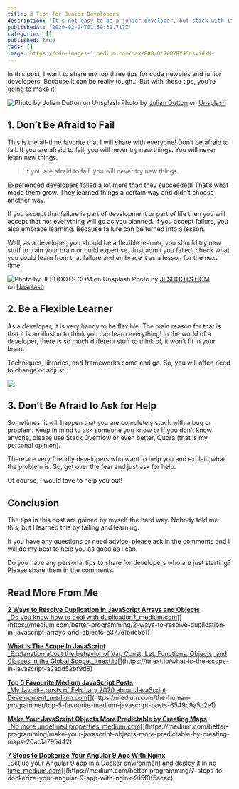 ```yaml
---
title: 3 Tips for Junior Developers
description: 'It’s not easy to be a junior developer, but stick with it, it’s worth it'
publishedAt: '2020-02-24T01:50:31.717Z'
categories: []
published: true
tags: []
image: https://cdn-images-1.medium.com/max/800/0*7wOYRYJSusxidxK-
---
```


In this post, I want to share my top three tips for code newbies and junior developers. Because it can be really tough… But with these tips, you’re going to make it!

![Photo by [Julian Dutton](https://unsplash.com/@julian_dutton?utm_source=medium&utm_medium=referral) on [Unsplash](https://unsplash.com?utm_source=medium&utm_medium=referral)](https://cdn-images-1.medium.com/max/800/0*Wu1qReGAmy0IYuwV)
Photo by [Julian Dutton](https://unsplash.com/@julian_dutton?utm_source=medium&utm_medium=referral) on [Unsplash](https://unsplash.com?utm_source=medium&utm_medium=referral)

## 1\. Don’t Be Afraid to Fail

This is the all-time favorite that I will share with everyone! Don’t be afraid to fail. If you are afraid to fail, you will never try new things. You will never learn new things.

> If you are afraid to fail, you will never try new things.

Experienced developers failed a lot more than they succeeded! That’s what made them grow. They learned things a certain way and didn’t choose another way.

If you accept that failure is part of development or part of life then you will accept that not everything will go as you planned. If you accept failure, you also embrace learning. Because failure can be turned into a lesson.

Well, as a developer, you should be a flexible learner, you should try new stuff to train your brain or build expertise. Just admit you failed, check what you could learn from that failure and embrace it as a lesson for the next time!

![Photo by [JESHOOTS.COM](https://unsplash.com/@jeshoots?utm_source=medium&utm_medium=referral) on [Unsplash](https://unsplash.com?utm_source=medium&utm_medium=referral)](https://cdn-images-1.medium.com/max/800/0*1Ua0BoxNfFiViegU)
Photo by [JESHOOTS.COM](https://unsplash.com/@jeshoots?utm_source=medium&utm_medium=referral) on [Unsplash](https://unsplash.com?utm_source=medium&utm_medium=referral)

## 2\. Be a Flexible Learner

As a developer, it is very handy to be flexible. The main reason for that is that it is an illusion to think you can learn everything! In the world of a developer, there is so much different stuff to think of, it won’t fit in your brain!

Techniques, libraries, and frameworks come and go. So, you will often need to change or adjust.

![](https://cdn-images-1.medium.com/max/800/1*xSsYiSvMuongDSnnN4BFWQ.png)

## 3\. Don’t Be Afraid to Ask for Help

Sometimes, it will happen that you are completely stuck with a bug or problem. Keep in mind to ask someone you know or if you don’t know anyone, please use Stack Overflow or even better, Quora (that is my personal opinion).

There are very friendly developers who want to help you and explain what the problem is. So, get over the fear and just ask for help.

Of course, I would love to help you out!

## Conclusion

The tips in this post are gained by myself the hard way. Nobody told me this, but I learned this by failing and learning.

If you have any questions or need advice, please ask in the comments and I will do my best to help you as good as I can.

Do you have any personal tips to share for developers who are just starting? Please share them in the comments.

## Read More From Me

[**2 Ways to Resolve Duplication in JavaScript Arrays and Objects**  
_Do you know how to deal with duplication?_medium.com](https://medium.com/better-programming/2-ways-to-resolve-duplication-in-javascript-arrays-and-objects-e377e1bdc5e1 "https://medium.com/better-programming/2-ways-to-resolve-duplication-in-javascript-arrays-and-objects-e377e1bdc5e1")[](https://medium.com/better-programming/2-ways-to-resolve-duplication-in-javascript-arrays-and-objects-e377e1bdc5e1)

[**What Is The Scope In JavaScript**  
_Explanation about the behavior of Var, Const, Let, Functions, Objects, and Classes in the Global Scope._itnext.io](https://itnext.io/what-is-the-scope-in-javascript-a2add52bf9d8 "https://itnext.io/what-is-the-scope-in-javascript-a2add52bf9d8")[](https://itnext.io/what-is-the-scope-in-javascript-a2add52bf9d8)

[**Top 5 Favourite Medium JavaScript Posts**  
_My favorite posts of February 2020 about JavaScript Development_medium.com](https://medium.com/the-human-programmer/top-5-favourite-medium-javascript-posts-6549c9a5c2e1 "https://medium.com/the-human-programmer/top-5-favourite-medium-javascript-posts-6549c9a5c2e1")[](https://medium.com/the-human-programmer/top-5-favourite-medium-javascript-posts-6549c9a5c2e1)

[**Make Your JavaScript Objects More Predictable by Creating Maps**  
_No more undefined properties_medium.com](https://medium.com/better-programming/make-your-javascript-objects-more-predictable-by-creating-maps-20ac1a795442 "https://medium.com/better-programming/make-your-javascript-objects-more-predictable-by-creating-maps-20ac1a795442")[](https://medium.com/better-programming/make-your-javascript-objects-more-predictable-by-creating-maps-20ac1a795442)

[**7 Steps to Dockerize Your Angular 9 App With Nginx**  
_Set up your Angular 9 app in a Docker environment and deploy it in no time_medium.com](https://medium.com/better-programming/7-steps-to-dockerize-your-angular-9-app-with-nginx-915f0f5acac "https://medium.com/better-programming/7-steps-to-dockerize-your-angular-9-app-with-nginx-915f0f5acac")[](https://medium.com/better-programming/7-steps-to-dockerize-your-angular-9-app-with-nginx-915f0f5acac)